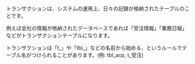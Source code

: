 トランザクションは、システムの運用上、日々の記録が格納されたテーブルのことです。 

例えば会社の情報が格納されたデータベースであれば「受注情報」「業務日報」などがトランザクションテーブルになります。

トランザクションは「t_」や「tbl_」などの名前から始める、というルールでテーブル名がつけられることがあります。(例: tbl_acp, t_受注)